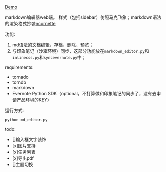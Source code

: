 [Demo](http://59.110.139.171:9876/)

markdown编辑器web端。
样式（包括sidebar）仿照马克飞象；markdown语法的渲染格式抄袭[ncornette](https://github.com/ncornette/Python-Markdown-Editor.git )

功能:

1. md语法的文档编辑，存档，删除，预览；
2. 与印象笔记（沙箱环境）同步，这部分功能放在`markdown_editor.py`和`inlinecss.py`和`syncevernote.py`中；

requirements:
- tornado
- torndb
- markdown
- Evernote Python SDK（optional，不打算做和印象笔记的同步了，没有去申请产品环境的KEY）

运行方式:

`python md_editor.py`

todo:
- []输入框文字装饰
- [x]图片支持
- [x]任务列表
- [x]导出pdf
- []主题切换
